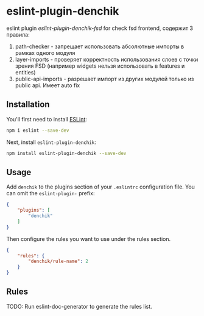 # eslint-plugin-denchik

eslint plugin *eslint-plugin-denchik-fsd* for check fsd frontend,
содержит 3 правила:
1) path-checker - запрещает использовать абсолютные импорты в рамках одного модуля
2) layer-imports - проверяет корректность использования слоев с точки зрения FSD
   (например widgets нельзя использовать в features и entities)
3) public-api-imports - разрешает импорт из других модулей только из public api. Имеет auto fix

## Installation

You'll first need to install [ESLint](https://eslint.org/):

```sh
npm i eslint --save-dev
```

Next, install `eslint-plugin-denchik`:

```sh
npm install eslint-plugin-denchik --save-dev
```

## Usage

Add `denchik` to the plugins section of your `.eslintrc` configuration file. You can omit the `eslint-plugin-` prefix:

```json
{
    "plugins": [
        "denchik"
    ]
}
```


Then configure the rules you want to use under the rules section.

```json
{
    "rules": {
        "denchik/rule-name": 2
    }
}
```

## Rules

<!-- begin auto-generated rules list -->
TODO: Run eslint-doc-generator to generate the rules list.
<!-- end auto-generated rules list -->


